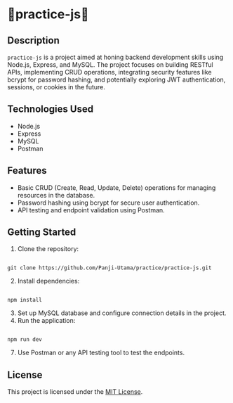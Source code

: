 # 📖practice-js📖

## Description
`practice-js` is a project aimed at honing backend development skills using Node.js, Express, and MySQL. The project focuses on building RESTful APIs, implementing CRUD operations, integrating security features like bcrypt for password hashing, and potentially exploring JWT authentication, sessions, or cookies in the future.

## Technologies Used
- Node.js
- Express
- MySQL
- Postman

## Features
- Basic CRUD (Create, Read, Update, Delete) operations for managing resources in the database.
- Password hashing using bcrypt for secure user authentication.
- API testing and endpoint validation using Postman.

## Getting Started
1. Clone the repository:

```

git clone https://github.com/Panji-Utama/practice/practice-js.git

```

2. Install dependencies:

```

npm install

```

3. Set up MySQL database and configure connection details in the project.
4. Run the application:

```

npm run dev

```

7. Use Postman or any API testing tool to test the endpoints.

## License
This project is licensed under the [MIT License](LICENSE).
